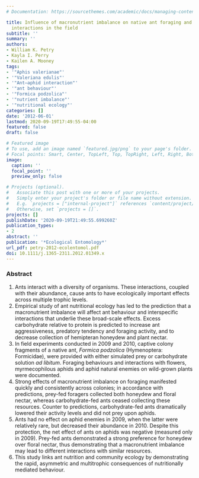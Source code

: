 ```yaml
---
# Documentation: https://sourcethemes.com/academic/docs/managing-content/

title: Influence of macronutrient imbalance on native ant foraging and interspecific
  interactions in the field
subtitle: ''
summary: ''
authors:
- William K. Petry
- Kayla I. Perry
- Kailen A. Mooney
tags:
- '"Aphis valerianae"'
- '"Valeriana edulis"'
- '"Ant–aphid interaction"'
- '"ant behaviour"'
- '"Formica podzolica"'
- '"nutrient imbalance"'
- '"nutritional ecology"'
categories: []
date: '2012-06-01'
lastmod: 2020-09-19T17:49:55-04:00
featured: false
draft: false

# Featured image
# To use, add an image named `featured.jpg/png` to your page's folder.
# Focal points: Smart, Center, TopLeft, Top, TopRight, Left, Right, BottomLeft, Bottom, BottomRight.
image:
  caption: ''
  focal_point: ''
  preview_only: false

# Projects (optional).
#   Associate this post with one or more of your projects.
#   Simply enter your project's folder or file name without extension.
#   E.g. `projects = ["internal-project"]` references `content/project/deep-learning/index.md`.
#   Otherwise, set `projects = []`.
projects: []
publishDate: '2020-09-19T21:49:55.699260Z'
publication_types:
- 2
abstract: ''
publication: '*Ecological Entomology*'
url_pdf: petry-2012-ecolentomol.pdf
doi: 10.1111/j.1365-2311.2012.01349.x
---
```

### Abstract
1. Ants interact with a diversity of organisms. These interactions, coupled with their abundance, cause ants to have ecologically important effects across multiple trophic levels.
2. Empirical study of ant nutritional ecology has led to the prediction that a macronutrient imbalance will affect ant behaviour and interspecific interactions that underlie these broad-scale effects. Excess carbohydrate relative to protein is predicted to increase ant aggressiveness, predatory tendency and foraging activity, and to decrease collection of hemipteran honeydew and plant nectar.
3. In field experiments conducted in 2009 and 2010, captive colony fragments of a native ant, *Formica podzolica* (Hymenoptera: Formicidae), were provided with either simulated prey or carbohydrate solution *ad libitum*. Foraging behaviours and interactions with flowers, myrmecophilous aphids and aphid natural enemies on wild-grown plants were documented.
4. Strong effects of macronutrient imbalance on foraging manifested quickly and consistently across colonies; in accordance with predictions, prey-fed foragers collected both honeydew and floral nectar, whereas carbohydrate-fed ants ceased collecting these resources. Counter to predictions, carbohydrate-fed ants dramatically lowered their activity levels and did not prey upon aphids.
5. Ants had no effect on aphid enemies in 2009, when the latter were relatively rare, but decreased their abundance in 2010. Despite this protection, the net effect of ants on aphids was negative (measured only in 2009). Prey-fed ants demonstrated a strong preference for honeydew over floral nectar, thus demonstrating that a macronutrient imbalance may lead to different interactions with similar resources.
6. This study links ant nutrition and community ecology by demonstrating the rapid, asymmetric and multitrophic consequences of nutritionally mediated behaviour.

